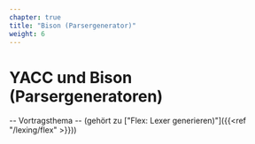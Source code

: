 ```yaml
---
chapter: true
title: "Bison (Parsergenerator)"
weight: 6
---
```



# YACC und Bison (Parsergeneratoren)

-- Vortragsthema -- (gehört zu ["Flex: Lexer generieren)"]({{<ref "/lexing/flex" >}}))
